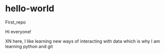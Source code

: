# hello-world
First_repo

Hi everyone!

XN here, I like learning new ways of interacting with data which is why I am learning python and git
